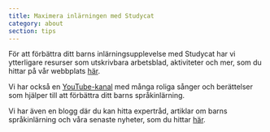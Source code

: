 ```yaml
---
title: Maximera inlärningen med Studycat
category: about
section: tips
---
```

För att förbättra ditt barns inlärningsupplevelse med Studycat har vi ytterligare resurser som utskrivbara arbetsblad, aktiviteter och mer, som du hittar på vår webbplats [här](https://studycat.com/learn/).

Vi har också en [YouTube-kanal](https://www.youtube.com/@learnwithstudycat) med många roliga sånger och berättelser som hjälper till att förbättra ditt barns språkinlärning.

Vi har även en blogg där du kan hitta expertråd, artiklar om barns språkinlärning och våra senaste nyheter, som du hittar [här](https://studycat.com/blog/).